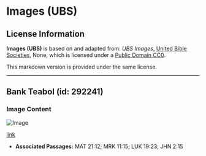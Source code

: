 # Images (UBS)

## License Information

**Images (UBS)** is based on and adapted from: _UBS Images_, [United Bible Societies](https://unitedbiblesocieties.org/), None, which is licensed under a [Public Domain CC0](https://creativecommons.org/public-domain/cc0/).

This markdown version is provided under the same license.



--------------------------------

## Bank Teabol (id: 292241)

### Image Content

![Image](https://cdn.aquifer.bible/aquifer-content/resources/Media/WEB-0353_bank_table.jpg)

[link](https://cdn.aquifer.bible/aquifer-content/resources/Media/WEB-0353_bank_table.jpg)

* **Associated Passages:** MAT 21:12; MRK 11:15; LUK 19:23; JHN 2:15

